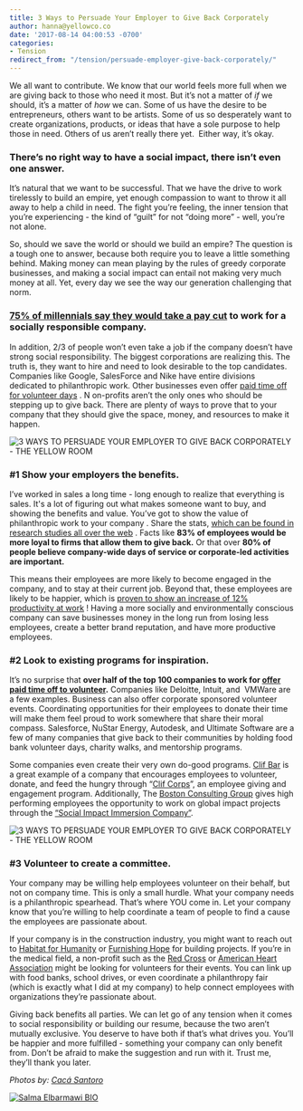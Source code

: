 ```yaml
---
title: 3 Ways to Persuade Your Employer to Give Back Corporately
author: hanna@yellowco.co
date: '2017-08-14 04:00:53 -0700'
categories:
- Tension
redirect_from: "/tension/persuade-employer-give-back-corporately/"
---
```


We all want to contribute. We know that our world feels more full when we are giving back to those who need it most. But it’s not a matter of _if_ we should, it’s a matter of _how_ we can. Some of us have the desire to be entrepreneurs, others want to be artists. Some of us so desperately want to create organizations, products, or ideas that have a sole purpose to help those in need. Others of us aren’t really there yet.  Either way, it’s okay.

### **There’s no right way to have a social impact, there isn’t even one answer.**

It’s natural that we want to be successful. That we have the drive to work tirelessly to build an empire, yet enough compassion to want to throw it all away to help a child in need. The fight you’re feeling, the inner tension that you’re experiencing - the kind of “guilt” for not “doing more” - well, you’re not alone.

So, should we save the world or should we build an empire? The question is a tough one to answer, because both require you to leave a little something behind. Making money can mean playing by the rules of greedy corporate businesses, and making a social impact can entail not making very much money at all. Yet, every day we see the way our generation challenging that norm.

### **[75% of millennials say they would take a pay cut](http://www.sustainablebrands.com/news_and_views/organizational_change/sustainable_brands/34_millennials_would_take_pay_cut_work_socia) to work for a socially responsible company.**

In addition, 2/3 of people won’t even take a job if the company doesn’t have strong social responsibility. The biggest corporations are realizing this. The truth is, they want to hire and need to look desirable to the top candidates. Companies like Google, SalesForce and Nike have entire divisions dedicated to philanthropic work. Other businesses even offer [paid time off for volunteer days](http://fortune.com/2016/03/21/companies-that-offer-paid-time-off-to-volunteer/) . N on-profits aren’t the only ones who should be stepping up to give back. There are plenty of ways to prove that to your company that they should give the space, money, and resources to make it happen.

![3 WAYS TO PERSUADE YOUR EMPLOYER TO GIVE BACK CORPORATELY - THE YELLOW ROOM](http://yellowco.co/wp-content/uploads/2017/08/Yellow_2015_Day_1-280.jpg)

### **#1 Show your employers the benefits.**

I’ve worked in sales a long time - long enough to realize that everything is sales. It's a lot of figuring out what makes someone want to buy, and showing the benefits and value. You’ve got to show the value of philanthropic work to your company . Share the stats, [which can be found in research studies all over the web](http://www.conecomm.com/research-blog/2016-millennial-employee-engagement-study) . Facts like **83% of employees would be more loyal to firms that allow them to give back.** Or that over **80% of people believe company-wide days of service or corporate-led activities are important.**

This means their employees are more likely to become engaged in the company, and to stay at their current job. Beyond that, these employees are likely to be happier, which is [proven to show an increase of 12% productivity at work](https://www.fastcompany.com/3048751/happy-employees-are-12-more-productive-at-work) ! Having a more socially and environmentally conscious company can save businesses money in the long run from losing less employees, create a better brand reputation, and have more productive employees. 

### **#2 Look to existing programs for inspiration.**

It’s no surprise that **over half of the top 100 companies to work for [offer paid time off to volunteer](http://fortune.com/2015/03/21/companies-offer-incentives-for-volunteering/).** Companies like Deloitte, Intuit, and  VMWare are a few examples. Business can also offer corporate sponsored volunteer events. Coordinating opportunities for their employees to donate their time will make them feel proud to work somewhere that share their moral compass. Salesforce, NuStar Energy, Autodesk, and Ultimate Software are a few of many companies that give back to their communities by holding food bank volunteer days, charity walks, and mentorship programs.

Some companies even create their very own do-good programs. [Clif Bar](http://www.clifbar.com/article/clif-corps-unleashes-the-people-power-of-clif-bar) is a great example of a company that encourages employees to volunteer, donate, and feed the hungry through “[Clif Corps](http://www.clifbar.com/article/clif-corps-unleashes-the-people-power-of-clif-bar)”, an employee giving and engagement program. Additionally, The [Boston Consulting Group](https://www.bcg.com/en-us/careers/path/consulting/social-impact.aspx) gives high performing employees the opportunity to work on global impact projects through the [“Social Impact Immersion Company”](https://www.bcg.com/en-us/bcg-society/immersion-program.aspx).

![3 WAYS TO PERSUADE YOUR EMPLOYER TO GIVE BACK CORPORATELY - THE YELLOW ROOM](http://yellowco.co/wp-content/uploads/2017/08/Yellow_2015_Day_1-278.jpg)

### **#3 Volunteer to create a committee.**

Your company may be willing help employees volunteer on their behalf, but not on company time. This is only a small hurdle. What your company needs is a philanthropic spearhead. That’s where YOU come in. Let your company know that you’re willing to help coordinate a team of people to find a cause the employees are passionate about. 

If your company is in the construction industry, you might want to reach out to [Habitat for Humanity](https://www.habitat.org/) or [Furnishing Hope](http://furnishinghope.org/) for building projects. If you’re in the medical field, a non-profit such as the [Red Cross](http://www.redcross.org/) or [American Heart Association](http://www.heart.org/HEARTORG/) might be looking for volunteers for their events. You can link up with food banks, school drives, or even coordinate a philanthropy fair (which is exactly what I did at my company) to help connect employees with organizations they’re passionate about.

Giving back benefits all parties. We can let go of any tension when it comes to social responsibility or building our resume, because the two aren’t mutually exclusive. You deserve to have both if that’s what drives you. You’ll be happier and more fulfilled - something your company can only benefit from. Don’t be afraid to make the suggestion and run with it. Trust me, they’ll thank you later.

_Photos by: [Cacá Santoro](http://cacasantoro.com/)_

[![Salma Elbarmawi BIO](http://yellowco.co/wp-content/uploads/2017/08/Salma-Elbarmawi-BIO.jpg)](https://thoughtcatalog.com/salma-elbarmawi/)
